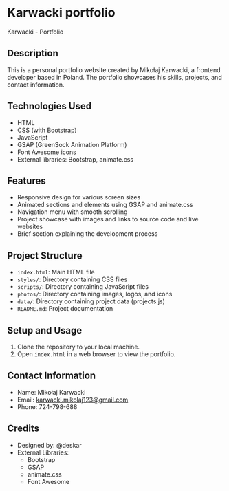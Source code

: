 # Karwacki portfolio

Karwacki - Portfolio

## Description

This is a personal portfolio website created by Mikołaj Karwacki, a frontend developer based in Poland. The portfolio showcases his skills, projects, and contact information.

## Technologies Used

- HTML
- CSS (with Bootstrap)
- JavaScript
- GSAP (GreenSock Animation Platform)
- Font Awesome icons
- External libraries: Bootstrap, animate.css

## Features

- Responsive design for various screen sizes
- Animated sections and elements using GSAP and animate.css
- Navigation menu with smooth scrolling
- Project showcase with images and links to source code and live websites
- Brief section explaining the development process

## Project Structure

- `index.html`: Main HTML file
- `styles/`: Directory containing CSS files
- `scripts/`: Directory containing JavaScript files
- `photos/`: Directory containing images, logos, and icons
- `data/`: Directory containing project data (projects.js)
- `README.md`: Project documentation

## Setup and Usage

1. Clone the repository to your local machine.
2. Open `index.html` in a web browser to view the portfolio.

## Contact Information

- Name: Mikołaj Karwacki
- Email: karwacki.mikolaj123@gmail.com
- Phone: 724-798-688

## Credits

- Designed by: @deskar
- External Libraries:
  - Bootstrap
  - GSAP
  - animate.css
  - Font Awesome
